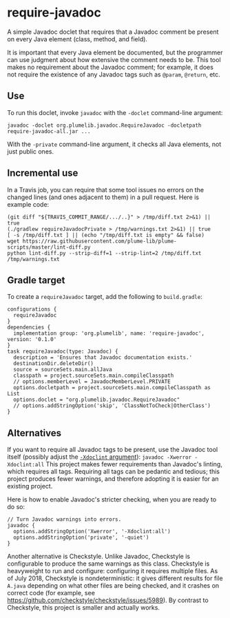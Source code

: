 # require-javadoc

A simple Javadoc doclet that requires that a Javadoc comment be present on
every Java element (class, method, and field).

It is important that every Java element be documented, but the programmer can use judgment about how extensive the comment needs to be.
This tool makes no requirement
about the Javadoc comment; for example, it does not require the existence
of any Javadoc tags such as `@param`, `@return`, etc.


## Use

To run this doclet, invoke `javadoc` with the `-doclet` command-line argument:

```
javadoc -doclet org.plumelib.javadoc.RequireJavadoc -docletpath require-javadoc-all.jar ...
```

With the `-private` command-line argument, it checks all Java elements, not just public ones.


## Incremental use

In a Travis job, you can require that some tool issues no errors on the changed lines
(and ones adjacent to them) in a pull request.  Here is example code:

```
(git diff "${TRAVIS_COMMIT_RANGE/.../..}" > /tmp/diff.txt 2>&1) || true
(./gradlew requireJavadocPrivate > /tmp/warnings.txt 2>&1) || true
[ -s /tmp/diff.txt ] || (echo "/tmp/diff.txt is empty" && false)
wget https://raw.githubusercontent.com/plume-lib/plume-scripts/master/lint-diff.py
python lint-diff.py --strip-diff=1 --strip-lint=2 /tmp/diff.txt /tmp/warnings.txt
```


## Gradle target

To create a `requireJavadoc` target, add the following to `build.gradle`:

```
configurations {
  requireJavadoc
}
dependencies {
  implementation group: 'org.plumelib', name: 'require-javadoc', version: '0.1.0'
}
task requireJavadoc(type: Javadoc) {
  description = 'Ensures that Javadoc documentation exists.'
  destinationDir.deleteDir()
  source = sourceSets.main.allJava
  classpath = project.sourceSets.main.compileClasspath
  // options.memberLevel = JavadocMemberLevel.PRIVATE
  options.docletpath = project.sourceSets.main.compileClasspath as List
  options.doclet = "org.plumelib.javadoc.RequireJavadoc"
  // options.addStringOption('skip', 'ClassNotToCheck|OtherClass')
}
```


## Alternatives

If you want to require all Javadoc tags to be present, use the Javadoc tool itself (possibly adjust the [`-Xdoclint` argument](https://docs.oracle.com/javase/8/docs/technotes/tools/unix/javadoc.html#BEJEFABE)):
```javadoc -Xwerror -Xdoclint:all```
This project makes fewer requirements than Javadoc's linting, which requires all tags.
Requiring all tags can be pedantic and tedious; this project produces fewer warnings, and
therefore adopting it is easier for an existing project.

Here is how to enable Javadoc's stricter checking, when you are ready to do so:
```
// Turn Javadoc warnings into errors.
javadoc {
  options.addStringOption('Xwerror', '-Xdoclint:all')
  options.addStringOption('private', '-quiet')
}
```

Another alternative is Checkstyle.  Unlike Javadoc, Checkstyle is configurable to produce
the same warnings as this class.
Checkstyle is heavyweight to run and configure:  configuring it requires multiple files.
As of July 2018, Checkstyle is nondeterministic:  it gives different results for file `A.java` depending on what other files are being checked, and it crashes on correct code (for example, see https://github.com/checkstyle/checkstyle/issues/5989).
By contrast to Checkstyle, 
this project is smaller and actually works.

